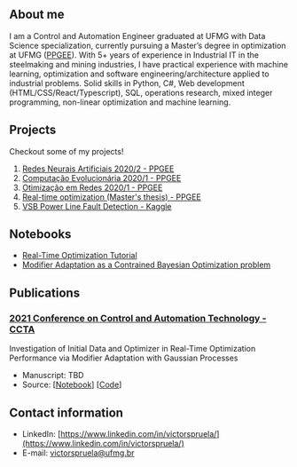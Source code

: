 ## About me

I am a Control and Automation Engineer graduated at UFMG with Data Science specialization, currently pursuing a Master’s degree in optimization at UFMG ([PPGEE](https://www.ppgee.ufmg.br/)). With 5+ years of experience in Industrial IT in the steelmaking and mining industries, I have practical experience with machine learning, optimization and software engineering/architecture applied to industrial problems. Solid skills in Python, C#, Web development (HTML/CSS/React/Typescript), SQL, operations research, mixed integer programming, non-linear optimization and machine learning. 

## Projects
Checkout some of my projects!

1. [Redes Neurais Artificiais 2020/2 - PPGEE](https://github.com/vicrsp/rna-ppgee)
2. [Computação Evolucionária 2020/1 - PPGEE](https://github.com/vicrsp/ce-ppgee)
3. [Otimização em Redes 2020/1 - PPGEE](https://github.com/vicrsp/otredes-ppgee)
4. [Real-time optimization (Master's thesis) - PPGEE](https://github.com/vicrsp/rto)
5. [VSB Power Line Fault Detection - Kaggle](https://github.com/vicrsp/mlen-capstone-udacity)

## Notebooks
* [Real-Time Optimization Tutorial](https://vicrsp.github.io/notebooks/magp-wo-analysis-01.html)
* [Modifier Adaptation as a Contrained Bayesian Optimization problem](https://vicrsp.github.io/notebooks/magp-eic-wo-analysis-01.html)


## Publications

### [2021 Conference on Control and Automation Technology - CCTA](https://ccta2021.ieeecss.org/)
Investigation of Initial Data and Optimizer in Real-Time Optimization Performance	via Modifier Adaptation with Gaussian Processes
* Manuscript: TBD
* Source: [[Notebook](https://vicrsp.github.io/notebooks/ccta2021)] [[Code](https://github.com/vicrsp/rto)]


## Contact information
- LinkedIn: [https://www.linkedin.com/in/victorspruela/](https://www.linkedin.com/in/victorspruela/)
- E-mail: [victorspruela@ufmg.br](mailto:victorspruela@ufmg.br)


